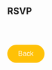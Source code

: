 ## RSVP
<br> <br>

<a href="https://githerdone17.github.io/MyPerfectWedding/" target="_blank">
    <button style="background-color: #FFC107; color: white; padding: 12px 25px; font-size: 16px; border: none; border-radius: 50px; cursor: pointer; margins: 5px 25px;">
        Back
    </button>
</a>

